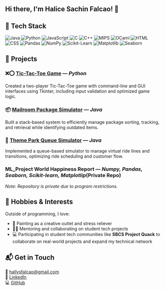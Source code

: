 ##  Hi there, I'm Halice Sachin Falcao! 👋 

## 🧰 Tech Stack
![Java](https://img.shields.io/badge/Java-blue?logo=java)
![Python](https://img.shields.io/badge/Python-yellow?logo=python)
![JavaScript](https://img.shields.io/badge/JavaScript-black?logo=javascript)
![C](https://img.shields.io/badge/C-lightgrey?logo=c)
![C++](https://img.shields.io/badge/C++-00599C?logo=cplusplus)
![MIPS](https://img.shields.io/badge/MIPS-323330?logo=verilog)
![OCaml](https://img.shields.io/badge/OCaml-ED8B00?logo=ocaml)
![HTML](https://img.shields.io/badge/HTML-red?logo=html5)
![CSS](https://img.shields.io/badge/CSS-blue?logo=css3)
![Pandas](https://img.shields.io/badge/Pandas-150458?logo=pandas)
![NumPy](https://img.shields.io/badge/NumPy-013243?logo=numpy)
![Scikit-Learn](https://img.shields.io/badge/Scikit--Learn-F7931E?logo=scikit-learn)
![Matplotlib](https://img.shields.io/badge/Matplotlib-ffffff?logo=matplotlib)
![Seaborn](https://img.shields.io/badge/Seaborn-3776AB?logo=python)


## 📌 Projects
### ❌⭕ [Tic-Tac-Toe Game](https://github.com/Halicefalcao/TicTacToe-Game) — *Python*
  Created a two-player Tic-Tac-Toe game with command-line and GUI interfaces using Tkinter, including input validation and optimized game logic.

### 📦 [Mailroom Package Simulator](https://github.com/Halicefalcao/Mailroom-Package-Management-Simulator) — *Java*
  Built a stack-based system to efficiently manage package sorting, tracking, and retrieval while identifying outdated items.
  
### 🎢 [Theme Park Queue Simulator](https://github.com/Halicefalcao/Theme-Park-System-Simulator-) — *Java*
  Implemented a queue-based simulator to manage virtual ride lines and transitions, optimizing ride scheduling and customer flow.

### ML_Project World Happiness Report — *Numpy, Pandas, Seaborn, Scikit-learn, Matplotlip*(Private Repo)
*Note: Repository is private due to program restrictions.*


## 💬 Hobbies & Interests
Outside of programming, I love:
- 🎨 Painting as a creative outlet and stress reliever  
- 👩‍💻 Mentoring and collaborating on student tech projects
- 💻 Participating in student tech communities like **SBCS Project Quack** to collaborate on real-world projects and expand my technical network


## 📬 Get in Touch

📧 hallysfalcao@gmail.com  
🔗 [LinkedIn](https://www.linkedin.com/in/halicefalcao)  
💻 [GitHub](https://github.com/Halicefalcao)

